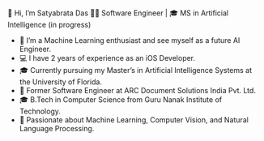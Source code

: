 <!---👋 Hi, I’m Satyabrata Das  
👀 I’m a Machine Learning enthusiast and I see myself as a future AI Engineer  
💻 I have 2 years of experience as an iOS Developer  
🎓 I’m currently pursuing my Master’s in Artificial Intelligence Systems at the University of Florida
--->

👋 Hi, I’m Satyabrata Das
👨‍💻 Software Engineer | 🎓 MS in Artificial Intelligence (in progress)

 -  👀 I’m a Machine Learning enthusiast and see myself as a future AI Engineer.
 -  💻 I have 2 years of experience as an iOS Developer.
 -  🎓 Currently pursuing my Master’s in Artificial Intelligence Systems at the University of Florida.
 -  🏢 Former Software Engineer at ARC Document Solutions India Pvt. Ltd.
 -  🎓 B.Tech in Computer Science from Guru Nanak Institute of Technology.
 -  🔬 Passionate about Machine Learning, Computer Vision, and Natural Language Processing.

<!-- - 💞️ I’m looking to collaborate on ...
- 📫 How to reach me ... -->

<!---
Satyabratadas/Satyabratadas is a ✨ special ✨ repository because its `README.md` (this file) appears on your GitHub profile.
You can click the Preview link to take a look at your changes.
--->

